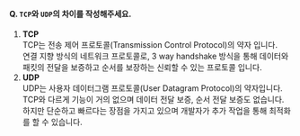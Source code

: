 #### Q. `TCP`와 `UDP`의 차이를 작성해주세요.
 1. **TCP**   
	TCP는 전송 제어 프로토콜(Transmission Control Protocol)의 약자 입니다.    
	연결 지향 방식의 네트워크 프로토콜로, 3 way handshake 방식을 통해 데이터와 패킷의 전달을 보증하고 순서를 보장하는 신뢰할 수 있는 프로토콜 입니다.
2. **UDP**  
	UDP는 사용자 데이터그램 프로토콜(User Datagram Protocol)의 약자입니다.   
	TCP와 다르게 기능이 거의 없으며 데이터 전달 보증, 순서 전달 보증도 없습니다. 하지만 단순하고 빠르다는 장점을 가지고 있으며 개발자가 추가 작업을 통해 최적화를 할 수 있습니다.
